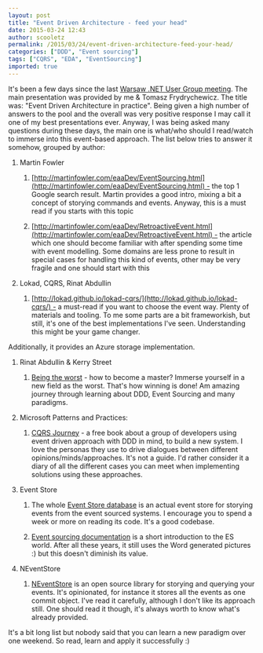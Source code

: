 ```yaml
---
layout: post
title: "Event Driven Architecture - feed your head"
date: 2015-03-24 12:43
author: scooletz
permalink: /2015/03/24/event-driven-architecture-feed-your-head/
categories: ["DDD", "Event sourcing"]
tags: ["CQRS", "EDA", "EventSourcing"]
imported: true
---
```


It's been a few days since the last [Warsaw .NET User Group meeting](http://www.meetup.com/WG-NET/events/220966958/ "Last WG-NET meeting"). The main presentation was provided by me & Tomasz Frydrychewicz. The title was: "Event Driven Architecture in practice". Being given a high number of answers to the pool and the overall was very positive response I may call it one of my best presentations ever. Anyway, I was being asked many questions during these days, the main one is what/who should I read/watch to immerse into this event-based approach. The list below tries to answer it somehow, grouped by author:

1. Martin Fowler

    1.  [http://martinfowler.com/eaaDev/EventSourcing.html](http://martinfowler.com/eaaDev/EventSourcing.html) - the top 1 Google search result. Martin provides a good intro, mixing a bit a concept of storying commands and events. Anyway, this is a must read if you starts with this topic

    2.  [http://martinfowler.com/eaaDev/RetroactiveEvent.html](http://martinfowler.com/eaaDev/RetroactiveEvent.html) - the article which one should become familiar with after spending some time with event modelling. Some domains are less prone to result in special cases for handling this kind of events, other may be very fragile and one should start with this
1. Lokad, CQRS, Rinat Abdullin

    1.  [http://lokad.github.io/lokad-cqrs/](http://lokad.github.io/lokad-cqrs/) - a must-read if you want to choose the event way. Plenty of materials and tooling. To me some parts are a bit frameworkish, but still, it's one of the best implementations I've seen. Understanding this might be your game changer.

Additionally, it provides an Azure storage implementation.

1. Rinat Abdullin & Kerry Street

    1.  [Being the worst](http://beingtheworst.com/) - how to become a master? Immerse yourself in a new field as the worst. That's how winning is done! Am amazing journey through learning about DDD, Event Sourcing and many paradigms.
1. Microsoft Patterns and Practices:

    1.  [CQRS Journey](https://msdn.microsoft.com/en-us/library/jj554200.aspx) - a free book about a group of developers using event driven approach with DDD in mind, to build a new system. I love the personas they use to drive dialogues between different opinions/minds/approaches. It's not a guide. I'd rather consider it a diary of all the different cases you can meet when implementing solutions using these approaches.
1. Event Store

    1.  The whole [Event Store database](https://github.com/EventStore) is an actual event store for storying events from the event sourced systems. I encourage you to spend a week or more on reading its code. It's a good codebase.

    2.  [Event sourcing documentation](http://docs.geteventstore.com/introduction/event-sourcing-basics/) is a short introduction to the ES world. After all these years, it still uses the Word generated pictures :) but this doesn't diminish its value.
1. NEventStore

    1.  [NEventStore](https://github.com/NEventStore) is an open source library for storying and querying your events. It's opinionated, for instance it stores all the events as one commit object. I've read it carefully, although I don't like its approach still. One should read it though, it's always worth to know what's already provided.

It's a bit long list but nobody said that you can learn a new paradigm over one weekend. So read, learn and apply it successfully :)
